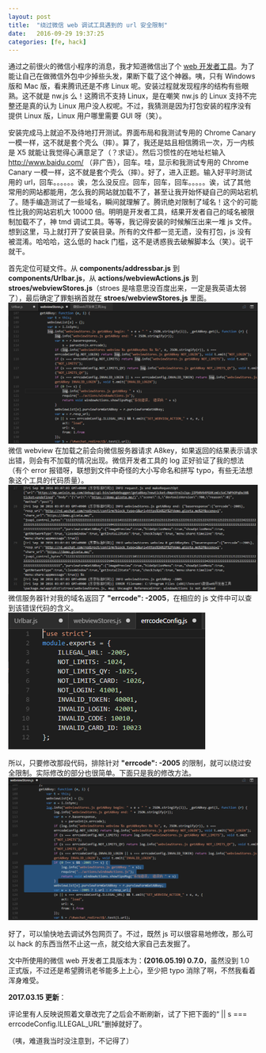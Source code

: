 ```yaml
---
layout: post
title:  "绕过微信 web 调试工具遇到的 url 安全限制"
date:   2016-09-29 19:37:25
categories: [fe, hack]
---
```

通过之前很火的微信小程序的消息，我才知道微信出了个 [web 开发者工具](https://mp.weixin.qq.com/wiki?t=resource/res_main&id=mp1455784140)。为了能让自己在做微信外包中少掉些头发，果断下载了这个神器。咦，只有 Windows 版和 Mac 版，看来腾讯还是不疼 Linux 呢。安装过程就发现程序的结构有些眼熟。这不就是 nw.js 么！这腾讯不支持 Linux，是在嘲笑 nw.js 的 Linux 支持不完整还是真的认为 Linux 用户没人权呢。不过，我猜测是因为打包安装的程序没有提供 Linux 版，Linux 用户哪里需要 GUI 呀（笑）。

安装完成马上就迫不及待地打开测试。界面布局和我测试专用的 Chrome Canary 一模一样，这不就是套个壳么（摔）。算了，我还是姑且相信腾讯一次，万一内核是 X5 就能让我觉得心满意足了（？求证）。然后习惯性的在地址栏输入 http://www.baidu.com/ （非广告），回车。哇，显示和我测试专用的 Chrome Canary 一模一样，这不就是套个壳么（摔）。好了，进入正题。输入好平时测试用的 url，回车。。。。。。诶，怎么没反应。回车，回车，回车。。。。。诶，试了其他常用的网站都能用，怎么我的网站就加载不了，甚至让我开始怀疑自己的网站宕机了。随手编造测试了一些域名，瞬间就理解了。腾讯绝对限制了域名！这个的可能性比我的网站宕机大 10000 倍。明明是开发者工具，结果开发者自己的域名被限制加载不了，神 tmd 调试工具。等等，我记得安装的时候解压出来一堆 js 文件。想到这里，马上就打开了安装目录。所有的文件都一览无遗，没有打包，js 没有被混淆。哈哈哈，这么低的 hack 门槛，这不是诱惑我去破解脚本么（笑）。说干就干。

首先定位可疑文件。从 **components/addressbar.js** 到 **components/Urlbar.js**，从 **actions/webviewActions.js** 到 **stroes/webviewStores.js**（stroes 是啥意思没百度出来，一定是我英语太弱了），最后确定了罪魁祸首就在 **stroes/webviewStores.js** 里面。
![webviewStores.js](/upload/2016/09/30/20160930014981.png)
微信 webview 在加载之前会向微信服务器请求 A8key，如果返回的结果表示请求出错，则会有不加载的情况出现。微信开发者工具的 log 正好验证了我的想法（有个 error 报错呀，联想到文件中奇怪的大小写命名和拼写 typo，有些无法想象这个工具的代码质量）。
![微信web开发者工具.log](/upload/2016/09/30/20160930015476.png)
微信服务器针对我的域名返回了 **"errcode": -2005**，在相应的 js 文件中可以查到该错误代码的含义。
![errcodeConfig.js](/upload/2016/09/30/20160930015682.png)

所以，只要修改那段代码，排除针对 **"errcode": -2005** 的限制，就可以绕过安全限制。实际修改的部分也很简单。下面只是我的修改方法。
![改后webviewStores.js](/upload/2016/09/30/20160930016027.png)

好了，可以愉快地去调试外包网页了。不过，既然 js 可以很容易地修改，那么可以 hack 的东西当然不止这一点，就交给大家自己去发掘了。

文中所使用的微信 web 开发者工具版本为：**(2016.05.19) 0.7.0**，虽然没到 1.0 正式版，不过还是希望腾讯老爷能多上上心，至少把 typo 消除了啊，不然我看着浑身难受。

__2017.03.15 更新__：

评论里有人反映说照着文章改完了之后会不断刷新，试了下把下面的“ \|\| s === errcodeConfig.ILLEGAL_URL”删掉就好了。

（咦，难道我当时没注意到，不记得了）
